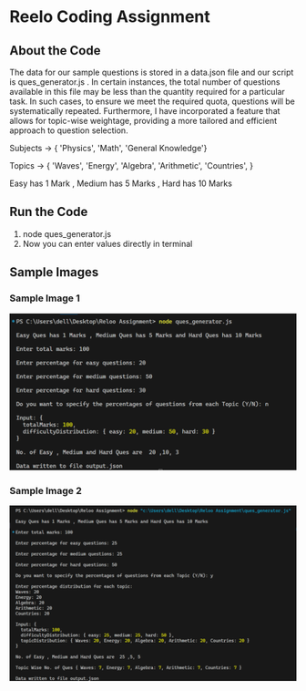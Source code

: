 # Reelo Coding Assignment

## About the Code

The data for our sample questions is stored in a data.json file and our script is ques_generator.js . In certain instances, the total number of questions available in this file may be less than the quantity required for a particular task. In such cases, to ensure we meet the required quota, questions will be systematically repeated. Furthermore, I have incorporated a feature that allows for topic-wise weightage, providing a more tailored and efficient approach to question selection.


Subjects  -> {
  'Physics',
  'Math',
  'General Knowledge'}

Topics -> {
  'Waves',
  'Energy',
  'Algebra',
  'Arithmetic',
  'Countries',
}

Easy has 1 Mark , Medium has 5 Marks , Hard has 10 Marks


## Run the Code

1. node ques_generator.js  
2. Now you can enter values directly in terminal 

## Sample Images 


### Sample Image 1
![Sample Image1](https://raw.githubusercontent.com/a7coder/Reelo-Assignment/main/Screenshots/sample_input1.jpg)

### Sample Image 2
![Sample Image2](https://raw.githubusercontent.com/a7coder/Reelo-Assignment/main/Screenshots/sample_input2.jpg)
